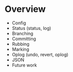 # Overview

- Config
- Status (status, log)
- Branching
- Committing
- Rubbing
- Marking
- Oplog (undo, revert, oplog)
- JSON
- Future work
